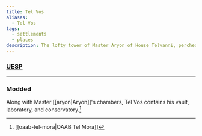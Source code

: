 ```yaml
---
title: Tel Vos
aliases:
  - Tel Vos
tags:
  - settlements
  - places
description: The lofty tower of Master Aryon of House Telvanni, perched precariously over the Grazelands and the town of Vos below.
---
```

### [UESP](https://en.uesp.net/wiki/Morrowind:Tel_Vos)

***
### Modded
Along with Master [[aryon|Aryon]]'s chambers, Tel Vos contains his vault, laboratory, and conservatory.[^1]

[^1]: [[oaab-tel-mora|OAAB Tel Mora]]